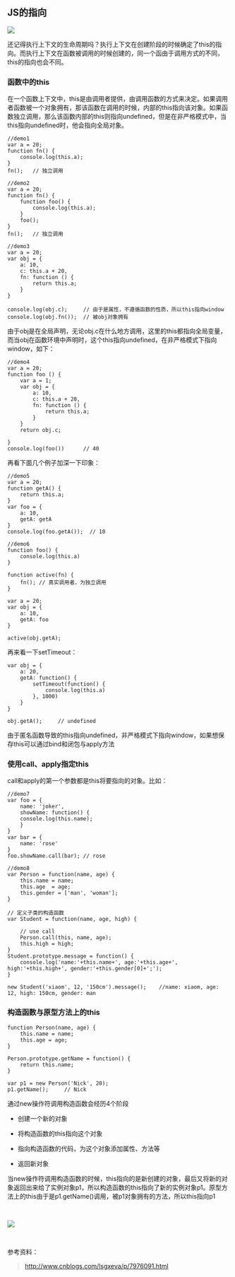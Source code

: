 ## JS的指向

![](http://ww1.sinaimg.cn/large/006FubJZgy1fpagxfegnwj30rs0823z6.jpg)

还记得执行上下文的生命周期吗？执行上下文在创建阶段的时候确定了this的指向。而执行上下文在函数被调用的时候创建的，同一个函由于调用方式的不同，this的指向也会不同。

### 函数中的this

在一个函数上下文中，this是由调用者提供，由调用函数的方式来决定。如果调用者函数被一个对象拥有，那该函数在调用的时候，内部的this指向该对象。如果函数独立调用，那么该函数内部的this则指向undefined，但是在非严格模式中，当this指向undefined时，他会指向全局对象。

    //demo1
    var a = 20;
    function fn() {
        console.log(this.a);
    }
    fn();   // 独立调用
    
    //demo2
    var a = 20;
    function fn() {
        function foo() {
            console.log(this.a);
        }
        foo();
    }
    fn();   // 独立调用
    
    //demo3
    var a = 20;
    var obj = {
        a: 10,
        c: this.a + 20,
        fn: function () {
            return this.a;
        }
    }

    console.log(obj.c);     // 由于是属性，不遵循函数的性质，所以this指向window
    console.log(obj.fn());  // 被obj对象拥有

由于obj是在全局声明，无论obj.c在什么地方调用，这里的this都指向全局变量，而当obj在函数环境中声明时，这个this指向undefined，在非严格模式下指向window，如下：

    //demo4
    var a = 20;
    function foo () {
        var a = 1;
        var obj = {
            a: 10, 
            c: this.a + 20,
            fn: function () {
                return this.a;
            }
        }
        return obj.c;

    }
    console.log(foo())      // 40

再看下面几个例子加深一下印象：

    //demo5
    var a = 20;
    function getA() {
        return this.a;
    }
    var foo = {
        a: 10,
        getA: getA
    }
    console.log(foo.getA());  // 10

    //demo6
    function foo() {
        console.log(this.a)
    }

    function active(fn) {
        fn(); // 真实调用者，为独立调用
    }

    var a = 20;
    var obj = {
        a: 10,
        getA: foo
    }

    active(obj.getA);

再来看一下setTimeout：

    var obj = {
        a: 20,
        getA: function() {
            setTimeout(function() {
                console.log(this.a)
            }, 1000)
        }
    }

    obj.getA();     // undefined

由于匿名函数导致的this指向undefined，非严格模式下指向window，如果想保存this可以通过bind和闭包与apply方法
    
### 使用call、apply指定this

call和apply的第一个参数都是this将要指向的对象。比如：

    //demo7
    var foo = {
        name: 'joker',
        showName: function() {
        console.log(this.name);
        }
    }
    var bar = {
        name: 'rose'
    }
    foo.showName.call(bar); // rose
    
    //demo8
    var Person = function(name, age) {
        this.name = name;
        this.age  = age;
        this.gender = ['man', 'woman'];
    }

    // 定义子类的构造函数
    var Student = function(name, age, high) {

        // use call
        Person.call(this, name, age);
        this.high = high;
    }
    Student.prototype.message = function() {
        console.log('name:'+this.name+', age:'+this.age+', high:'+this.high+', gender:'+this.gender[0]+';');
    }

    new Student('xiaom', 12, '150cm').message();    //name: xiaom, age: 12, high: 150cm, gender: man

 
 ### 构造函数与原型方法上的this

    function Person(name, age) {
        this.name = name;
        this.age = age;   
    }

    Person.prototype.getName = function() {
        return this.name;
    }

    var p1 = new Person('Nick', 20);
    p1.getName();     // Nick

通过new操作符调用构造函数会经历4个阶段

* 创建一个新的对象

* 将构造函数的this指向这个对象

* 指向构造函数的代码，为这个对象添加属性、方法等

* 返回新对象

当new操作符调用构造函数的时候，this指向的是新创建的对象，最后又将新的对象返回出来给了实例对象p1，所以构造函数的this指向了新的实例对象p1。原型方法上的this由于是p1.getName()调用，被p1对象拥有的方法，所以this指向p1

<br>

![](https://user-gold-cdn.xitu.io/2018/3/21/162469c372f3332c?w=1080&h=1080&f=jpeg&s=42908)

<br>

参考资料：

> http://www.cnblogs.com/lsgxeva/p/7976091.html